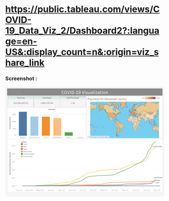 
# https://public.tableau.com/views/COVID-19_Data_Viz_2/Dashboard2?:language=en-US&:display_count=n&:origin=viz_share_link



### Screenshot :



![alt text](https://github.com/AmalGKrishnan/PortfolioProjects/blob/master/COVID-19%20Visualization%20in%20Tableau/Dashboard_Tableau.png)
